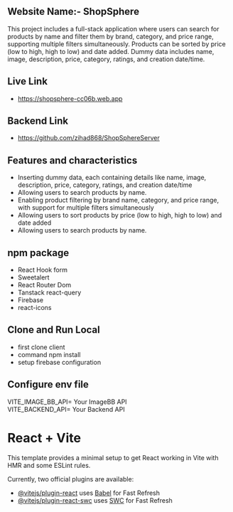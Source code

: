 

## Website Name:- ShopSphere
This project includes a full-stack application where users can search for products by name and filter them by brand, category, and price range, supporting multiple filters simultaneously. Products can be sorted by price (low to high, high to low) and date added. Dummy data includes name, image, description, price, category, ratings, and creation date/time.

## Live Link
-  https://shopsphere-cc06b.web.app

## Backend Link
-  https://github.com/zihad868/ShopSphereServer


## Features and characteristics
-   Inserting  dummy data, each containing details like name, image, description, price, category, ratings, and creation date/time
-   Allowing users to search products by name.
-  Enabling product filtering by brand name, category, and price range, with support for multiple filters simultaneously
-  Allowing users to sort products by price (low to high, high to low) and date added
-  Allowing users to search products by name.

  
## npm package
- React Hook form
- Sweetalert
- React Router Dom
- Tanstack react-query
- Firebase
- react-icons


## Clone and Run Local
-  first clone client
-  command npm install
-  setup firebase configuration 

  ## Configure env file
  VITE_IMAGE_BB_API= Your ImageBB API  <br>
  VITE_BACKEND_API= Your Backend API 


# React + Vite

This template provides a minimal setup to get React working in Vite with HMR and some ESLint rules.

Currently, two official plugins are available:

- [@vitejs/plugin-react](https://github.com/vitejs/vite-plugin-react/blob/main/packages/plugin-react/README.md) uses [Babel](https://babeljs.io/) for Fast Refresh
- [@vitejs/plugin-react-swc](https://github.com/vitejs/vite-plugin-react-swc) uses [SWC](https://swc.rs/) for Fast Refresh
